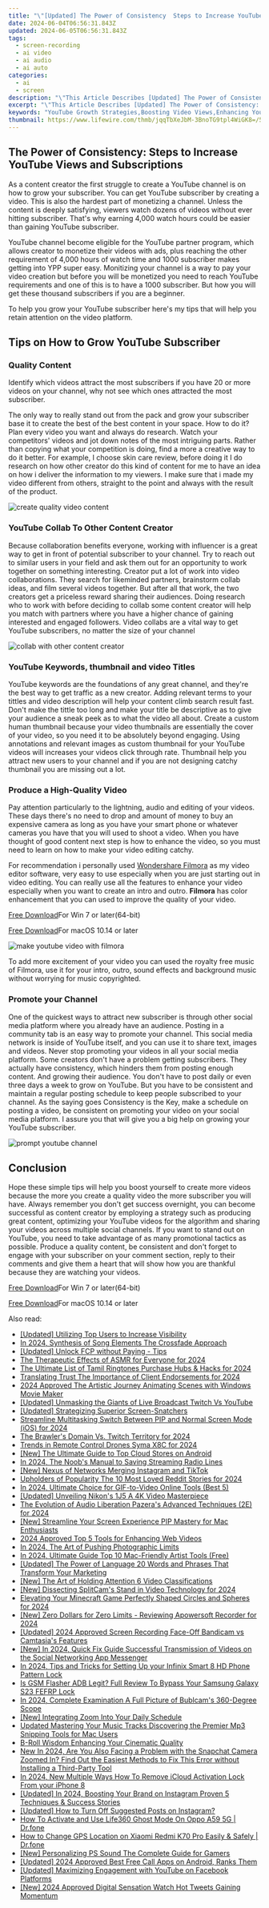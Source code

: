 ```yaml
---
title: "\"[Updated] The Power of Consistency  Steps to Increase YouTube Views and Subscriptions\""
date: 2024-06-04T06:56:31.843Z
updated: 2024-06-05T06:56:31.843Z
tags: 
  - screen-recording
  - ai video
  - ai audio
  - ai auto
categories: 
  - ai
  - screen
description: "\"This Article Describes [Updated] The Power of Consistency: Steps to Increase YouTube Views and Subscriptions\""
excerpt: "\"This Article Describes [Updated] The Power of Consistency: Steps to Increase YouTube Views and Subscriptions\""
keywords: "YouTube Growth Strategies,Boosting Video Views,Enhancing YouTube Engagement,Consistent Content Creation,Subscriber Increase Tips,Optimizing Video Metrics,Viewer Retention Techniques"
thumbnail: https://www.lifewire.com/thmb/jqqTbXeJbM-3BnoTG9tpl4WiGK8=/540x405/filters:no_upscale():max_bytes(150000):strip_icc()/GettyImages-903136350-86b52591e7f44686b0995611eacbd093.jpg
---
```


## The Power of Consistency: Steps to Increase YouTube Views and Subscriptions

As a content creator the first struggle to create a YouTube channel is on how to grow your subscriber. You can get YouTube subscriber by creating a video. This is also the hardest part of monetizing a channel. Unless the content is deeply satisfying, viewers watch dozens of videos without ever hitting subscriber. That's why earning 4,000 watch hours could be easier than gaining YouTube subscriber.

YouTube channel become eligible for the YouTube partner program, which allows creator to monetize their videos with ads, plus reaching the other requirement of 4,000 hours of watch time and 1000 subscriber makes getting into YPP super easy. Monitizing your channel is a way to pay your video creation but before you will be monetized you need to reach YouTube requirements and one of this is to have a 1000 subscriber. But how you will get these thousand subscribers if you are a beginner.

To help you grow your YouTube subscriber here's my tips that will help you retain attention on the video platform.

## Tips on How to Grow YouTube Subscriber

### Quality Content

Identify which videos attract the most subscribers if you have 20 or more videos on your channel, why not see which ones attracted the most subscriber.

The only way to really stand out from the pack and grow your subscriber base it to create the best of the best content in your space. How to do it? Plan every video you want and always do research. Watch your competitors' videos and jot down notes of the most intriguing parts. Rather than copying what your competition is doing, find a more a creative way to do it better. For example, I choose skin care review, before doing it I do research on how other creator do this kind of content for me to have an idea on how i deliver the information to my viewers. I make sure that i made my video different from others, straight to the point and always with the result of the product.

![create quality video content](https://images.wondershare.com/filmora/article-images/2022/07/create-quality-video-content.jpg)

### YouTube Collab To Other Content Creator

Because collaboration benefits everyone, working with influencer is a great way to get in front of potential subscriber to your channel. Try to reach out to similar users in your field and ask them out for an opportunity to work together on something interesting. Creator put a lot of work into video collaborations. They search for likeminded partners, brainstorm collab ideas, and film several videos together. But after all that work, the two creators get a priceless reward sharing their audiences. Doing research who to work with before deciding to collab some content creator will help you match with partners where you have a higher chance of gaining interested and engaged followers. Video collabs are a vital way to get YouTube subscribers, no matter the size of your channel

![collab with other content creator](https://images.wondershare.com/filmora/article-images/2022/07/collab-with-other-content-creator.jpg)

### YouTube Keywords, thumbnail and video Titles

YouTube keywords are the foundations of any great channel, and they're the best way to get traffic as a new creator. Adding relevant terms to your tittles and video description will help your content climb search result fast. Don't make the tittle too long and make your title be descriptive as to give your audience a sneak peek as to what the video all about. Create a custom human thumbnail because your video thumbnails are essentially the cover of your video, so you need it to be absolutely beyond engaging. Using annotations and relevant images as custom thumbnail for your YouTube videos will increases your videos click through rate. Thumbnail help you attract new users to your channel and if you are not designing catchy thumbnail you are missing out a lot.

### Produce a High-Quality Video

Pay attention particularly to the lightning, audio and editing of your videos. These days there's no need to drop and amount of money to buy an expensive camera as long as you have your smart phone or whatever cameras you have that you will used to shoot a video. When you have thought of good content next step is how to enhance the video, so you must need to learn on how to make your video editing catchy.

For recommendation i personally used [Wondershare Filmora](https://tools.techidaily.com/wondershare/filmora/download/) as my video editor software, very easy to use especially when you are just starting out in video editing. You can really use all the features to enhance your video especially when you want to create an intro and outro. **Filmora** has color enhancement that you can used to improve the quality of your video.

[Free Download](https://tools.techidaily.com/wondershare/filmora/download/)For Win 7 or later(64-bit)

[Free Download](https://tools.techidaily.com/wondershare/filmora/download/)For macOS 10.14 or later

![make youtube video with filmora](https://images.wondershare.com/filmora/article-images/2022/07/make-youtube-video-with-filmora.jpg)

To add more excitement of your video you can used the royalty free music of Filmora, use it for your intro, outro, sound effects and background music without worrying for music copyrighted.

### Promote your Channel

One of the quickest ways to attract new subscriber is through other social media platform where you already have an audience. Posting in a community tab is an easy way to promote your channel. This social media network is inside of YouTube itself, and you can use it to share text, images and videos. Never stop promoting your videos in all your social media platform. Some creators don't have a problem getting subscribers. They actually have consistency, which hinders them from posting enough content. And growing their audience. You don't have to post daily or even three days a week to grow on YouTube. But you have to be consistent and maintain a regular posting schedule to keep people subscribed to your channel. As the saying goes Consistency is the Key, make a schedule on posting a video, be consistent on promoting your video on your social media platform. I assure you that will give you a big help on growing your YouTube subscriber.

![prompt youtube channel](https://images.wondershare.com/filmora/article-images/2022/07/prompt-youtube-channel.jpg)

## Conclusion

Hope these simple tips will help you boost yourself to create more videos because the more you create a quality video the more subscriber you will have. Always remember you don't get success overnight, you can become successful as content creator by employing a strategy such as producing great content, optimizing your YouTube videos for the algorithm and sharing your videos across multiple social channels. If you want to stand out on YouTube, you need to take advantage of as many promotional tactics as possible. Produce a quality content, be consistent and don't forget to engage with your subscriber on your comment section, reply to their comments and give them a heart that will show how you are thankful because they are watching your videos.

[Free Download](https://tools.techidaily.com/wondershare/filmora/download/)For Win 7 or later(64-bit)

[Free Download](https://tools.techidaily.com/wondershare/filmora/download/)For macOS 10.14 or later


<ins class="adsbygoogle"
     style="display:block"
     data-ad-format="autorelaxed"
     data-ad-client="ca-pub-7571918770474297"
     data-ad-slot="1223367746"></ins>

<ins class="adsbygoogle"
     style="display:block"
     data-ad-format="autorelaxed"
     data-ad-client="ca-pub-7571918770474297"
     data-ad-slot="1223367746"></ins>



<ins class="adsbygoogle"
     style="display:block"
     data-ad-client="ca-pub-7571918770474297"
     data-ad-slot="8358498916"
     data-ad-format="auto"
     data-full-width-responsive="true"></ins>


<span class="atpl-alsoreadstyle">Also read:</span>
<div><ul>
<li><a href="https://some-skills.techidaily.com/updated-utilizing-top-users-to-increase-visibility/"><u>[Updated] Utilizing Top Users to Increase Visibility</u></a></li>
<li><a href="https://some-skills.techidaily.com/in-2024-synthesis-of-song-elements-the-crossfade-approach/"><u>In 2024, Synthesis of Song Elements  The Crossfade Approach</u></a></li>
<li><a href="https://some-skills.techidaily.com/updated-unlock-fcp-without-paying-tips/"><u>[Updated] Unlock FCP without Paying - Tips</u></a></li>
<li><a href="https://some-skills.techidaily.com/the-therapeutic-effects-of-asmr-for-everyone-for-2024/"><u>The Therapeutic Effects of ASMR for Everyone for 2024</u></a></li>
<li><a href="https://some-skills.techidaily.com/the-ultimate-list-of-tamil-ringtones-purchase-hubs-and-hacks-for-2024/"><u>The Ultimate List of Tamil Ringtones Purchase Hubs & Hacks for 2024</u></a></li>
<li><a href="https://some-skills.techidaily.com/translating-trust-the-importance-of-client-endorsements-for-2024/"><u>Translating Trust  The Importance of Client Endorsements for 2024</u></a></li>
<li><a href="https://some-skills.techidaily.com/2024-approved-the-artistic-journey-animating-scenes-with-windows-movie-maker/"><u>2024 Approved  The Artistic Journey  Animating Scenes with Windows Movie Maker</u></a></li>
<li><a href="https://some-skills.techidaily.com/updated-unmasking-the-giants-of-live-broadcast-twitch-vs-youtube/"><u>[Updated] Unmasking the Giants of Live Broadcast  Twitch Vs YouTube</u></a></li>
<li><a href="https://some-skills.techidaily.com/updated-strategizing-superior-screen-snatchers/"><u>[Updated] Strategizing Superior Screen-Snatchers</u></a></li>
<li><a href="https://some-skills.techidaily.com/streamline-multitasking-switch-between-pip-and-normal-screen-mode-ios-for-2024/"><u>Streamline Multitasking  Switch Between PIP and Normal Screen Mode (iOS) for 2024</u></a></li>
<li><a href="https://some-skills.techidaily.com/the-brawlers-domain-vs-twitch-territory-for-2024/"><u>The Brawler's Domain Vs. Twitch Territory for 2024</u></a></li>
<li><a href="https://some-skills.techidaily.com/trends-in-remote-control-drones-syma-x8c-for-2024/"><u>Trends in Remote Control Drones  Syma X8C for 2024</u></a></li>
<li><a href="https://some-skills.techidaily.com/new-the-ultimate-guide-to-top-cloud-stores-on-android/"><u>[New] The Ultimate Guide to Top Cloud Stores on Android</u></a></li>
<li><a href="https://some-skills.techidaily.com/in-2024-the-noobs-manual-to-saving-streaming-radio-lines/"><u>In 2024, The Noob's Manual to Saving Streaming Radio Lines</u></a></li>
<li><a href="https://some-skills.techidaily.com/new-nexus-of-networks-merging-instagram-and-tiktok/"><u>[New] Nexus of Networks  Merging Instagram and TikTok</u></a></li>
<li><a href="https://some-skills.techidaily.com/upholders-of-popularity-the-10-most-loved-reddit-stories-for-2024/"><u>Upholders of Popularity  The 10 Most Loved Reddit Stories for 2024</u></a></li>
<li><a href="https://some-skills.techidaily.com/in-2024-ultimate-choice-for-gif-to-video-online-tools-best-5/"><u>In 2024, Ultimate Choice for GIF-to-Video Online Tools (Best 5)</u></a></li>
<li><a href="https://some-skills.techidaily.com/updated-unveiling-nikons-1j5-a-4k-video-masterpiece/"><u>[Updated] Unveiling Nikon's 1J5  A 4K Video Masterpiece</u></a></li>
<li><a href="https://some-skills.techidaily.com/the-evolution-of-audio-liberation-pazeras-advanced-techniques-2e-for-2024/"><u>The Evolution of Audio Liberation  Pazera's Advanced Techniques (2E) for 2024</u></a></li>
<li><a href="https://some-skills.techidaily.com/new-streamline-your-screen-experience-pip-mastery-for-mac-enthusiasts/"><u>[New] Streamline Your Screen Experience  PIP Mastery for Mac Enthusiasts</u></a></li>
<li><a href="https://some-skills.techidaily.com/2024-approved-top-5-tools-for-enhancing-web-videos/"><u>2024 Approved  Top 5 Tools for Enhancing Web Videos</u></a></li>
<li><a href="https://some-skills.techidaily.com/in-2024-the-art-of-pushing-photographic-limits/"><u>In 2024, The Art of Pushing Photographic Limits</u></a></li>
<li><a href="https://some-skills.techidaily.com/in-2024-ultimate-guide-top-10-mac-friendly-artist-tools-free/"><u>In 2024, Ultimate Guide  Top 10 Mac-Friendly Artist Tools (Free)</u></a></li>
<li><a href="https://some-skills.techidaily.com/updated-the-power-of-language-20-words-and-phrases-that-transform-your-marketing/"><u>[Updated] The Power of Language  20 Words and Phrases That Transform Your Marketing</u></a></li>
<li><a href="https://some-skills.techidaily.com/new-the-art-of-holding-attention-6-video-classifications/"><u>[New] The Art of Holding Attention  6 Video Classifications</u></a></li>
<li><a href="https://screen-capture.techidaily.com/new-dissecting-splitcams-stand-in-video-technology-for-2024/"><u>[New] Dissecting SplitCam's Stand in Video Technology for 2024</u></a></li>
<li><a href="https://digital-screen-recording.techidaily.com/elevating-your-minecraft-game-perfectly-shaped-circles-and-spheres-for-2024/"><u>Elevating Your Minecraft Game  Perfectly Shaped Circles and Spheres for 2024</u></a></li>
<li><a href="https://screen-capture.techidaily.com/new-zero-dollars-for-zero-limits-reviewing-apowersoft-recorder-for-2024/"><u>[New] Zero Dollars for Zero Limits - Reviewing Apowersoft Recorder for 2024</u></a></li>
<li><a href="https://screen-mirroring-recording.techidaily.com/updated-2024-approved-screen-recording-face-off-bandicam-vs-camtasias-features/"><u>[Updated] 2024 Approved  Screen Recording Face-Off  Bandicam vs Camtasia's Features</u></a></li>
<li><a href="https://facebook-video-files.techidaily.com/new-in-2024-quick-fix-guide-successful-transmission-of-videos-on-the-social-networking-app-messenger/"><u>[New] In 2024, Quick Fix Guide  Successful Transmission of Videos on the Social Networking App Messenger</u></a></li>
<li><a href="https://unlock-android.techidaily.com/in-2024-tips-and-tricks-for-setting-up-your-infinix-smart-8-hd-phone-pattern-lock-by-drfone-android/"><u>In 2024, Tips and Tricks for Setting Up your Infinix Smart 8 HD Phone Pattern Lock</u></a></li>
<li><a href="https://android-frp.techidaily.com/is-gsm-flasher-adb-legit-full-review-to-bypass-your-samsung-galaxy-s23-fefrp-lock-by-drfone-android/"><u>Is GSM Flasher ADB Legit? Full Review To Bypass Your Samsung Galaxy S23 FEFRP Lock</u></a></li>
<li><a href="https://extra-information.techidaily.com/in-2024-complete-examination-a-full-picture-of-bublcams-360-degree-scope/"><u>In 2024, Complete Examination  A Full Picture of Bublcam's 360-Degree Scope</u></a></li>
<li><a href="https://screen-capture.techidaily.com/new-integrating-zoom-into-your-daily-schedule/"><u>[New] Integrating Zoom Into Your Daily Schedule</u></a></li>
<li><a href="https://audio-shaping.techidaily.com/updated-mastering-your-music-tracks-discovering-the-premier-mp3-snipping-tools-for-mac-users/"><u>Updated Mastering Your Music Tracks Discovering the Premier Mp3 Snipping Tools for Mac Users</u></a></li>
<li><a href="https://extra-lessons.techidaily.com/b-roll-wisdom-enhancing-your-cinematic-quality/"><u>B-Roll Wisdom  Enhancing Your Cinematic Quality</u></a></li>
<li><a href="https://ai-video-editing.techidaily.com/new-in-2024-are-you-also-facing-a-problem-with-the-snapchat-camera-zoomed-in-find-out-the-easiest-methods-to-fix-this-error-without-installing-a-third-party/"><u>New In 2024, Are You Also Facing a Problem with the Snapchat Camera Zoomed In? Find Out the Easiest Methods to Fix This Error without Installing a Third-Party Tool</u></a></li>
<li><a href="https://activate-lock.techidaily.com/in-2024-new-multiple-ways-how-to-remove-icloud-activation-lock-from-your-iphone-8-by-drfone-ios/"><u>In 2024, New Multiple Ways How To Remove iCloud Activation Lock From your iPhone 8</u></a></li>
<li><a href="https://instagram-clips.techidaily.com/updated-in-2024-boosting-your-brand-on-instagram-proven-5-techniques-and-success-stories/"><u>[Updated] In 2024, Boosting Your Brand on Instagram  Proven 5 Techniques & Success Stories</u></a></li>
<li><a href="https://instagram-video-recordings.techidaily.com/updated-how-to-turn-off-suggested-posts-on-instagram/"><u>[Updated] How to Turn Off Suggested Posts on Instagram?</u></a></li>
<li><a href="https://location-social.techidaily.com/how-to-activate-and-use-life360-ghost-mode-on-oppo-a59-5g-drfone-by-drfone-virtual-android/"><u>How To Activate and Use Life360 Ghost Mode On Oppo A59 5G | Dr.fone</u></a></li>
<li><a href="https://review-topics.techidaily.com/how-to-change-gps-location-on-xiaomi-redmi-k70-pro-easily-and-safely-drfone-by-drfone-virtual-android/"><u>How to Change GPS Location on Xiaomi Redmi K70 Pro Easily & Safely | Dr.fone</u></a></li>
<li><a href="https://extra-skills.techidaily.com/new-personalizing-ps-sound-the-complete-guide-for-gamers/"><u>[New] Personalizing PS Sound  The Complete Guide for Gamers</u></a></li>
<li><a href="https://digital-screen-recording.techidaily.com/updated-2024-approved-best-free-call-apps-on-android-ranks-them/"><u>[Updated] 2024 Approved  Best Free Call Apps on Android, Ranks Them</u></a></li>
<li><a href="https://facebook-video-files.techidaily.com/updated-maximizing-engagement-with-youtube-on-facebook-platforms/"><u>[Updated] Maximizing Engagement with YouTube on Facebook Platforms</u></a></li>
<li><a href="https://twitter-videos.techidaily.com/new-2024-approved-digital-sensation-watch-hot-tweets-gaining-momentum/"><u>[New] 2024 Approved  Digital Sensation Watch  Hot Tweets Gaining Momentum</u></a></li>
</ul></div>
